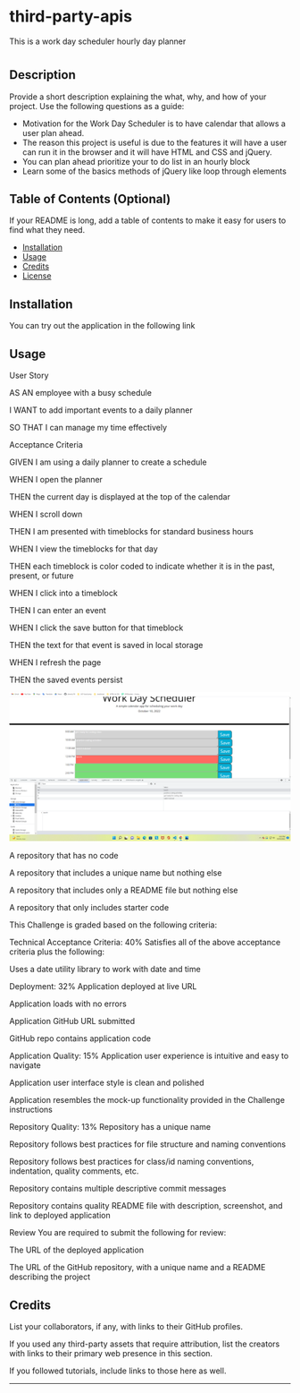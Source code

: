 # third-party-apis
This is a work day scheduler hourly day planner 

# <Your-Project-Title>

## Description

Provide a short description explaining the what, why, and how of your project. Use the following questions as a guide:

- Motivation for the Work Day Scheduler is to have calendar that allows a user plan ahead.
- The reason this project is useful is due to the features it will have a user can run it in the browser and it will have HTML and CSS and jQuery.
- You can plan ahead prioritize your to do list in an hourly block
- Learn some of the basics methods of jQuery like loop through elements 

## Table of Contents (Optional)

If your README is long, add a table of contents to make it easy for users to find what they need.

- [Installation](#installation)
- [Usage](#usage)
- [Credits](#credits)
- [License](#license)

## Installation

You can try out the application in the following link 

## Usage

User Story

AS AN employee with a busy schedule

I WANT to add important events to a daily planner

SO THAT I can manage my time effectively

Acceptance Criteria

GIVEN I am using a daily planner to create a schedule

WHEN I open the planner

THEN the current day is displayed at the top of the calendar

WHEN I scroll down

THEN I am presented with timeblocks for standard business hours

WHEN I view the timeblocks for that day

THEN each timeblock is color coded to indicate whether it is in the past, present, or future

WHEN I click into a timeblock

THEN I can enter an event

WHEN I click the save button for that timeblock

THEN the text for that event is saved in local storage

WHEN I refresh the page

THEN the saved events persist

    
![image preview](./assets/images/ScrSht%20localStorage-2.png)

A repository that has no code

A repository that includes a unique name but nothing else

A repository that includes only a README file but nothing else

A repository that only includes starter code

This Challenge is graded based on the following criteria:

Technical Acceptance Criteria: 40%
Satisfies all of the above acceptance criteria plus the following:

Uses a date utility library to work with date and time

Deployment: 32%
Application deployed at live URL

Application loads with no errors

Application GitHub URL submitted

GitHub repo contains application code

Application Quality: 15%
Application user experience is intuitive and easy to navigate

Application user interface style is clean and polished

Application resembles the mock-up functionality provided in the Challenge instructions

Repository Quality: 13%
Repository has a unique name

Repository follows best practices for file structure and naming conventions

Repository follows best practices for class/id naming conventions, indentation, quality comments, etc.

Repository contains multiple descriptive commit messages

Repository contains quality README file with description, screenshot, and link to deployed application

Review
You are required to submit the following for review:

The URL of the deployed application

The URL of the GitHub repository, with a unique name and a README describing the project
    



## Credits

List your collaborators, if any, with links to their GitHub profiles.

If you used any third-party assets that require attribution, list the creators with links to their primary web presence in this section.

If you followed tutorials, include links to those here as well.


---

